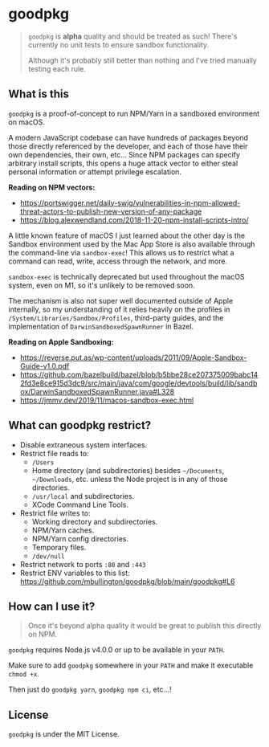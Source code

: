 # goodpkg

> `goodpkg` is **alpha** quality and should be treated as such! There's currently no unit tests to ensure sandbox functionality.
>
> Although it's probably still better than nothing and I've tried manually testing each rule.

## What is this

`goodpkg` is a proof-of-concept to run NPM/Yarn in a sandboxed environment on macOS.

A modern JavaScript codebase can have hundreds of packages beyond those directly referenced by the developer, and each of those have their own dependencies, their own, etc... Since NPM packages can specify arbitrary install scripts, this opens a huge attack vector to either steal personal information or attempt privilege escalation. 

**Reading on NPM vectors:**
- https://portswigger.net/daily-swig/vulnerabilities-in-npm-allowed-threat-actors-to-publish-new-version-of-any-package
- https://blog.alexwendland.com/2018-11-20-npm-install-scripts-intro/

A little known feature of macOS I just learned about the other day is the Sandbox environment used by the Mac App Store is also available through the command-line via `sandbox-exec`! This allows us to restrict what a command can read, write, access through the network, and more.

`sandbox-exec` is technically deprecated but used throughout the macOS system, even on M1, so it's unlikely to be removed soon.

The mechanism is also not super well documented outside of Apple internally, so my understanding of it relies heavily on the profiles in `/System/Libraries/Sandbox/Profiles`, third-party guides, and the implementation of `DarwinSandboxedSpawnRunner` in Bazel.

**Reading on Apple Sandboxing:**
 * https://reverse.put.as/wp-content/uploads/2011/09/Apple-Sandbox-Guide-v1.0.pdf
 * https://github.com/bazelbuild/bazel/blob/b5bbe28ce207375009babc142fd3e8ce915d3dc9/src/main/java/com/google/devtools/build/lib/sandbox/DarwinSandboxedSpawnRunner.java#L328
 * https://jmmv.dev/2019/11/macos-sandbox-exec.html

## What can goodpkg restrict?

- Disable extraneous system interfaces.
- Restrict file reads to:
  * `/Users`
  * Home directory (and subdirectories) besides `~/Documents`, `~/Downloads`, etc. unless the Node project is in any of those directories.
  * `/usr/local` and subdirectories.
  * XCode Command Line Tools.
- Restrict file writes to:
  * Working directory and subdirectories.
  * NPM/Yarn caches.
  * NPM/Yarn config directories.
  * Temporary files.
  * `/dev/null`
- Restrict network to ports `:80` and `:443`
- Restrict ENV variables to this list: https://github.com/mbullington/goodpkg/blob/main/goodpkg#L6

## How can I use it?

> Once it's beyond alpha quality it would be great to publish this directly on NPM.

`goodpkg` requires Node.js v4.0.0 or up to be available in your `PATH`.

Make sure to add `goodpkg` somewhere in your `PATH` and make it executable `chmod +x`.

Then just do `goodpkg yarn`, `goodpkg npm ci`, etc...!

## License

`goodpkg` is under the MIT License.
